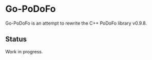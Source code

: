 # Go-PoDoFo

Go-PoDoFo is an attempt to rewrite the C++ PoDoFo
library v0.9.8.

## Status

Work in progress.